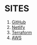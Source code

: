 
# SITES

1. [GitHub](https://github.com/alanwuha/payslip)
1. [Netlify](https://app.netlify.com/)
1. [Terraform](https://app.terraform.io/app/payslip/workspaces/payslip)
1. [AWS](https://ap-southeast-1.console.aws.amazon.com/console/home?nc2=h_ct&src=header-signin&region=ap-southeast-1)

